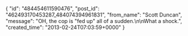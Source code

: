  {
   "id": "484454611590476",
   "post_id": "462493170453287_484074394961831",
   "from_name": "Scott Duncan",
   "message": "OH, the cop is \"fed up\" all of a sudden.\n\nWhat a shock.",
   "created_time": "2013-02-24T07:03:59+0000"
 }
